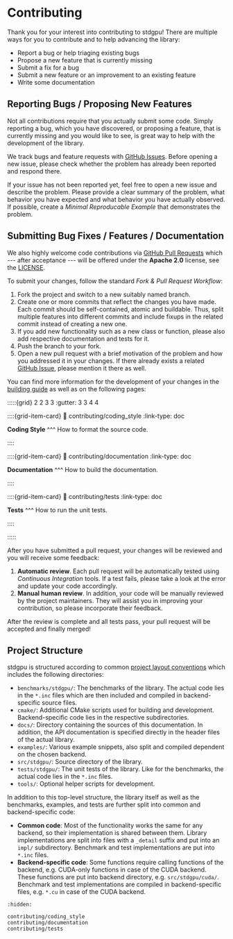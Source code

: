 # Contributing

Thank you for your interest into contributing to stdgpu! There are multiple ways for you to contribute and to help advancing the library:

- Report a bug or help triaging existing bugs
- Propose a new feature that is currently missing
- Submit a fix for a bug
- Submit a new feature or an improvement to an existing feature
- Write some documentation


## Reporting Bugs / Proposing New Features

Not all contributions require that you actually submit some code. Simply reporting a bug, which you have discovered, or proposing a feature, that is currently missing and you would like to see, is great way to help with the development of the library.

We track bugs and feature requests with [GitHub Issues](https://github.com/stotko/stdgpu/issues). Before opening a new issue, please check whether the problem has already been reported and respond there.

If your issue has not been reported yet, feel free to open a new issue and describe the problem. Please provide a clear summary of the problem, what behavior you have expected and what behavior you have actually observed. If possible, create a *Minimal Reproducable Example* that demonstrates the problem.


## Submitting Bug Fixes / Features / Documentation

We also highly welcome code contributions via [GitHub Pull Requests](https://github.com/stotko/stdgpu/pulls) which --- after acceptance --- will be offered under the **Apache 2.0** license, see the [LICENSE](https://github.com/stotko/stdgpu/blob/master/LICENSE).

To submit your changes, follow the standard *Fork & Pull Request Workflow*:

1. Fork the project and switch to a new suitably named branch.
3. Create one or more commits that reflect the changes you have made. Each commit should be self-contained, atomic and buildable. Thus, split multiple features into different commits and include fixups in the related commit instead of creating a new one.
4. If you add new functionality such as a new class or function, please also add respective documentation and tests for it.
5. Push the branch to your fork.
6. Open a new pull request with a brief motivation of the problem and how you addressed it in your changes. If there already exists a related [GitHub Issue](https://github.com/stotko/stdgpu/issues), please mention it there as well.

You can find more information for the development of your changes in the [building guide](../getting_started/building_from_source.md) as well as on the following pages:


:::::{grid} 2 2 3 3
:gutter: 3 3 4 4

::::{grid-item-card}
:link: contributing/coding_style
:link-type: doc

**Coding Style**
^^^
How to format the source code.

::::

::::{grid-item-card}
:link: contributing/documentation
:link-type: doc

**Documentation**
^^^
How to build the documentation.

::::

::::{grid-item-card}
:link: contributing/tests
:link-type: doc

**Tests**
^^^
How to run the unit tests.

::::

:::::


After you have submitted a pull request, your changes will be reviewed and you will receive some feedback:

1. **Automatic review**. Each pull request will be automatically tested using *Continuous Integration* tools. If a test fails, please take a look at the error and update your code accordingly.
2. **Manual human review**. In addition, your code will be manually reviewed by the project maintainers. They will assist you in improving your contribution, so please  incorporate their feedback.

After the review is complete and all tests pass, your pull request will be accepted and finally merged!


## Project Structure

stdgpu is structured according to common <a href="https://api.csswg.org/bikeshed/?force=1&url=https://raw.githubusercontent.com/vector-of-bool/pitchfork/spec/data/spec.bs">project layout conventions</a> which includes the following directories:

- `benchmarks/stdgpu/`: The benchmarks of the library. The actual code lies in the `*.inc` files which are then included and compiled in backend-specific source files.
- `cmake/`: Additional CMake scripts used for building and development. Backend-specific code lies in the respective subdirectories.
- `docs/`: Directory containing the sources of this documentation. In addition, the API documentation is specified directly in the header files of the actual library.
- `examples/`: Various example snippets, also split and compiled dependent on the chosen backend.
- `src/stdgpu/`: Source directory of the library.
- `tests/stdgpu/`: The unit tests of the library. Like for the benchmarks, the actual code lies in the `*.inc` files.
- `tools/`: Optional helper scripts for development.

In addition to this top-level structure, the library itself as well as the benchmarks, examples, and tests are further split into common and backend-specific code:

- **Common code**: Most of the functionality works the same for any backend, so their implementation is shared between them. Library implementations are split into files with a `_detail` suffix and put into an `impl/` subdirectory. Benchmark and test implementations are put into `*.inc` files.
- **Backend-specific code**: Some functions require calling functions of the backend, e.g. CUDA-only functions in case of the CUDA backend. These functions are put into backend directory, e.g. `src/stdgpu/cuda/`. Benchmark and test implementations are compiled in backend-specific files, e.g. `*.cu` in case of the CUDA backend.


```{toctree}
:hidden:

contributing/coding_style
contributing/documentation
contributing/tests
```

